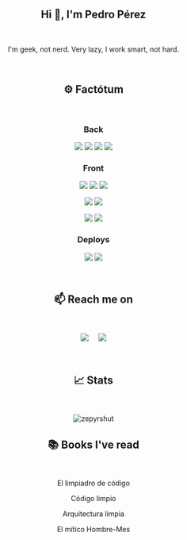 <h2 align="center">Hi 👋, I'm Pedro Pérez</h1>
&nbsp;
<p align="center">I'm geek, not nerd. Very lazy, I work smart, not hard.</p>

&nbsp;
<h2  align="center">⚙ Factótum</h2>
&nbsp;
<h3 align="center">Back </h3>
<p align="center">
<img src="https://img.shields.io/badge/Java-ED8B00?style=for-the-badge&logo=java&logoColor=white"/>
<img src="https://img.shields.io/badge/Go-00ADD8?style=for-the-badge&logo=go&logoColor=white"/>
<img src="https://img.shields.io/badge/Dart-0175C2?style=for-the-badge&logo=dart&logoColor=white"/>
<img src="https://img.shields.io/badge/SQL-2965f1?style=for-the-badge&logo=mysql&logoColor=white"/>

</p>

<h3 align="center"> Front </h3>
<p align="center">
<img src="https://img.shields.io/badge/Flutter-02569B?style=for-the-badge&logo=flutter&logoColor=white"/>
<img src="https://img.shields.io/badge/React-20232A?style=for-the-badge&logo=react&logoColor=61DAFB"/>
<img src="https://img.shields.io/badge/Angular-DD0031?style=for-the-badge&logo=angular&logoColor=white"/>
</p>
<p align="center">
<img src="https://img.shields.io/badge/Thymeleaf-059000?style=for-the-badge&logo=thymeleaf&logoColor=white"/>
<img src="https://img.shields.io/badge/Spring-00a228?style=for-the-badge&logo=spring&logoColor=white"/>
</p>
<p align="center">
<img src="https://img.shields.io/badge/HTML5-ffa500?style=for-the-badge&logo=html5&logoColor=white"/>
<img src="https://img.shields.io/badge/CSS3-264de4?style=for-the-badge&logo=css3&logoColor=white"/>
</p>


<h3 align="center"> Deploys </h3>
<p align="center">
<img src="https://img.shields.io/badge/Heroku-430098?style=for-the-badge&logo=heroku&logoColor=white"/>
<img src="https://img.shields.io/badge/Amazon_AWS-232F3E?style=for-the-badge&logo=amazon-aws&logoColor=white"/>
</p>
&nbsp;
&nbsp;
<h2  align="center">📫 Reach me on</h2>
&nbsp;
<p align="center">
  <a target="_blank"href="https://www.linkedin.com/in/pedro-pérez-banda/"><img src="https://img.shields.io/badge/linkedin-%230077B5.svg?&style=for-the-badge&logo=linkedin&logoColor=white" /></a>&nbsp;&nbsp;&nbsp;&nbsp;
  <a href="mailto:info@pedroperez.dev?subject=Hello%2Pedro!,%20From%20Github"><img src="https://img.shields.io/badge/gmail-%23D14836.svg?&style=for-the-badge&logo=gmail&logoColor=white" /></a>
</p>

&nbsp;
&nbsp;
&nbsp;

<h2  align="center">📈 Stats</h2>
&nbsp;
 <p align="center">
 <img src="https://github-readme-stats.vercel.app/api/top-langs/?username=zepyrshut" alt="zepyrshut" />
 </p>

<h2  align="center">📚 Books I've read </h2>
&nbsp;
 <p align="center">
 <p align="center">El limpiadro de código
<p align="center">Código limpio
<p align="center">Arquitectura limpia
<p align="center">El mítico Hombre-Mes
 </p>
